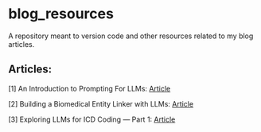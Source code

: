 # blog_resources

A repository meant to version code and other resources related to my blog articles.

## Articles:

[1] An Introduction to Prompting For LLMs: [Article](https://medium.com/@anand.subu10/an-introduction-to-prompting-for-llms-61d36aec2048)

[2] Building a Biomedical Entity Linker with LLMs: [Article](https://medium.com/towards-data-science/building-a-biomedical-entity-linker-with-llms-d385cb85c15a)

[3] Exploring LLMs for ICD Coding — Part 1: [Article](https://medium.com/towards-data-science/exploring-llms-for-icd-coding-part-1-959e48b58b9e)
